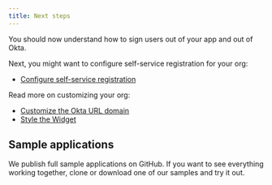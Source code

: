 ```yaml
---
title: Next steps
---
```

You should now understand how to sign users out of your app and out of Okta.

Next, you might want to configure self-service registration for your org:

* [Configure self-service registration](/docs/guides/set-up-self-service-registration/)

Read more on customizing your org:

* [Customize the Okta URL domain](/docs/guides/custom-url-domain/)
* [Style the Widget](/docs/guides/style-the-widget/style-okta-hosted/)

## Sample applications

We publish full sample applications on GitHub. If you want to see everything working together, clone or download one of our samples and try it out.

<StackSelector snippet="samples"/>
